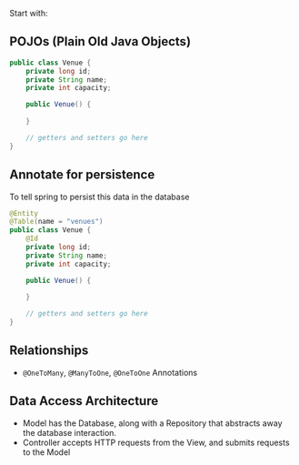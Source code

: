 Start with:
## POJOs (Plain Old Java Objects)
```java
public class Venue {
	private long id;
	private String name;
	private int capacity;

	public Venue() {
	
	}

	// getters and setters go here
}
```

## Annotate for persistence
To tell spring to persist this data in the database
```java
@Entity
@Table(name = "venues")
public class Venue {
	@Id
	private long id;
	private String name;
	private int capacity;

	public Venue() {
	
	}

	// getters and setters go here
}
```

## Relationships
- `@OneToMany`, `@ManyToOne`, `@OneToOne` Annotations

## Data Access Architecture
- Model has the Database, along with a Repository that abstracts away the database interaction.
- Controller accepts HTTP requests from the View, and submits requests to the Model